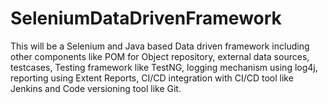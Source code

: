 # SeleniumDataDrivenFramework
This will be a Selenium and Java based Data driven framework including other components like POM for Object repository, external data sources, testcases, Testing framework like TestNG, logging mechanism using log4j, reporting using Extent Reports, CI/CD integration with CI/CD tool like Jenkins and Code versioning tool like Git.
